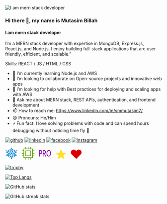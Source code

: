 ![I am mern stack developer](https://i.ibb.co.com/L4N8KwB/Black-and-White-Creative-Profile-Information-Linked-In-Article-Cover-Image.png)
### Hi there 👋, my name is Mutasim Billah
#### I am mern stack developer

I’m a MERN stack developer with expertise in MongoDB, Express.js, React.js, and Node.js. I enjoy building full-stack applications that are user-friendly, efficient, and scalable.”

Skills: REACT / JS / HTML / CSS

- 🌱 I’m currently learning Node.js and AWS 
- 👯 I’m looking to collaborate on Open-source projects and innovative web apps 
- 🤔 I’m looking for help with Best practices for deploying and scaling apps with AWS 
- 💬 Ask me about MERN stack, REST APIs, authentication, and frontend development 
- 📫 How to reach me: https://www.linkedin.com/in/smmutasim7/ 
- 😄 Pronouns: He/Him 
- ⚡ Fun fact: I love solving problems with code and can spend hours debugging without noticing time fly 🚀 


[<img src='https://cdn.jsdelivr.net/npm/simple-icons@3.0.1/icons/github.svg' alt='github' height='40'>](https://github.com/mutasim99)  [<img src='https://cdn.jsdelivr.net/npm/simple-icons@3.0.1/icons/linkedin.svg' alt='linkedin' height='40'>](https://www.linkedin.com/in/https://www.linkedin.com/in/smmutasim7//)  [<img src='https://cdn.jsdelivr.net/npm/simple-icons@3.0.1/icons/facebook.svg' alt='facebook' height='40'>](https://www.facebook.com/https://www.facebook.com/valobasargolpo.valobasa.96)  [<img src='https://cdn.jsdelivr.net/npm/simple-icons@3.0.1/icons/instagram.svg' alt='instagram' height='40'>](https://www.instagram.com/https://www.instagram.com/smmutasim__billah/?hl=en/)  

<a href='https://archiveprogram.github.com/'><img src='https://raw.githubusercontent.com/acervenky/animated-github-badges/master/assets/acbadge.gif' width='40' height='40'></a> <a href='https://docs.github.com/en/developers'><img src='https://raw.githubusercontent.com/acervenky/animated-github-badges/master/assets/devbadge.gif' width='40' height='40'></a> <a href='https://github.com/pricing'><img src='https://raw.githubusercontent.com/acervenky/animated-github-badges/master/assets/pro.gif' width='40' height='40'></a> <a href='https://stars.github.com/'><img src='https://raw.githubusercontent.com/acervenky/animated-github-badges/master/assets/starbadge.gif' width='35' height='35'></a> <a href='https://docs.github.com/en/github/supporting-the-open-source-community-with-github-sponsors'><img src='https://raw.githubusercontent.com/acervenky/animated-github-badges/master/assets/sponsorbadge.gif' width='35' height='35'></a> 

[![trophy](https://github-profile-trophy.vercel.app/?username=mutasim99)](https://github.com/ryo-ma/github-profile-trophy)

[![Top Langs](https://github-readme-stats.vercel.app/api/top-langs/?username=mutasim99)](https://github.com/anuraghazra/github-readme-stats)

![GitHub stats](https://github-readme-stats.vercel.app/api?username=mutasim99&show_icons=true)  

![GitHub streak stats](https://streak-stats.demolab.com/?user=mutasim99)  

